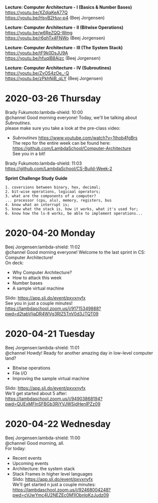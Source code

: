 

**Lecture: Computer Architecture - I (Basics & Number Bases)**   
https://youtu.be/XZdjaKeA77Q   
https://youtu.be/HsyB2Huv-p4 (Beej Jorgensen)     

**Lecture: Computer Architecture - II (Bitwise Operations)**     
https://youtu.be/w6ReZQQ-Wmg     
https://youtu.be/r6qhTx4FNWo (Beej Jorgensen)      

**Lecture: Computer Architecture - III (The System Stack)**      
https://youtu.be/tF9k0DsJU9A  
https://youtu.be/hfuqlB8Ajzc (Beej Jorgensen)    

**Lecture: Computer Architecture - IV (Subroutines)**       
https://youtu.be/ZvOS4zOe_-Q      
https://youtu.be/zPkhNiB_qLY (Beej Jorgensen)    


# 2020-03-26 Thursday   

Brady Fukumoto:lambda-shield:  10:00   
@channel Good morning everyone!  Today, we'll be talking about *Subroutines*.   
please make sure you take a look at the pre-class video:  
- *Subroutines* https://www.youtube.com/watch?v=1thob4fgBrs   
The repo for the entire week can be found here:   
https://github.com/LambdaSchool/Computer-Architecture  
See you in a bit!  


Brady Fukumoto:lambda-shield:  11:03    
https://github.com/LambdaSchool/CS-Build-Week-2   


**Sprint Challenge Study Guide**    
``` 
1. coversions between binary, hex, decimal;   
2. bit-wise operations, logicaal operators;   
3. what are the components of a computer?   
... processor (cpu, alu), memory, registers, bus   
4. know what an interrupt is;   
5. know what the stack is, how it works, what it's used for;   
6. know how the ls-8 works, be able to implement operations...   
```

# 2020-04-20 Monday

Beej Jorgensen:lambda-shield:  11:02   
@channel Good morning everyone! Welcome to the last sprint in CS: Computer Architecture!   
On deck:   
* Why Computer Architecture?   
* How to attack this week   
* Number bases   
* A sample virtual machine   

Slido: https://app.sli.do/event/pxvxnyfx   
See you in just a couple minutes!     
https://lambdaschool.zoom.us/j/91715349888?pwd=d2tabVljaDR4WVg3RlZ5TnV0d3JTQT09    

# 2020-04-21 Tuesday   

Beej Jorgensen:lambda-shield:  11:01    
@channel Howdy! Ready for another amazing day in low-level computer land?   
* Bitwise operations   
* File I/O   
* Improving the sample virtual machine   
 
Slido: https://app.sli.do/event/pxvxnyfx   
We'll get started about 5 after:     
https://lambdaschool.zoom.us/j/94903868194?pwd=QUExMFlnSFBGb3RiYVJWSjdHenlPZz09    

# 2020-04-22 Wednesday   

Beej Jorgensen:lambda-shield:  11:00   
@channel Good morning, all.   
For today:   
* Recent events   
* Upcoming events   
* Architecture: the system stack   
* Stack Frames in higher level languages   
Slido: https://app.sli.do/event/pxvxnyfx    
We'll get started n just a couple minutes:    
https://lambdaschool.zoom.us/j/92468004248?pwd=cVJwYmc4U2NEZEc0M1lObnloKzJudz09    











